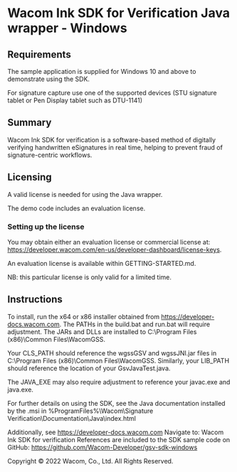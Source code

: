 # Wacom Ink SDK for Verification Java wrapper - Windows

## Requirements

The sample application is supplied for Windows 10 and above to demonstrate using the SDK.

For signature capture use one of the supported devices (STU signature tablet or Pen Display tablet such as DTU-1141)

## Summary

Wacom Ink SDK for verification is a software-based method of digitally verifying handwritten eSignatures in real time, helping to prevent fraud of signature-centric workflows.

## Licensing

A valid license is needed for using the Java wrapper. 

The demo code includes an evaluation license.

### Setting up the license

You may obtain either an evaluation license or commercial license at: https://developer.wacom.com/en-us/developer-dashboard/license-keys.

An evaluation license is available within GETTING-STARTED.md.

NB: this particular license is only valid for a limited time.

## Instructions

To install, run the x64 or x86 installer obtained from https://developer-docs.wacom.com.
The PATHs in the build.bat and run.bat will require adjustment. The JARs and DLLs are installed to C:\Program Files (x86)\Common Files\WacomGSS.

Your CLS_PATH should reference the wgssGSV and wgssJNI.jar files in C:\Program Files (x86)\Common Files\WacomGSS.
Similarly, your LIB_PATH should reference the location of your GsvJavaTest.java.

The JAVA_EXE may also require adjustment to reference your javac.exe and java.exe.

For further details on using the SDK, see the Java documentation installed by the .msi in %ProgramFiles%\Wacom\Signature Verification\Documentation\Java\index.html

Additionally, see https://developer-docs.wacom.com
Navigate to: Wacom Ink SDK for verification
References are included to the SDK sample code on GitHub: https://github.com/Wacom-Developer/gsv-sdk-windows

Copyright © 2022 Wacom, Co., Ltd. All Rights Reserved.